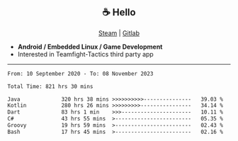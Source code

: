 <h2 align="center"> ☕ Hello </h2>

<p align="center">
  <a href="https://steamcommunity.com/id/Niforances/">Steam</a> |
  <a href="https://gitlab.com/niforances">Gitlab</a>
</p>

 - **Android / Embedded Linux / Game Development**
 - Interested in Teamfight-Tactics third party app

------

<!--START_SECTION:waka-->

```txt
From: 10 September 2020 - To: 08 November 2023

Total Time: 821 hrs 30 mins

Java             320 hrs 38 mins >>>>>>>>>>---------------   39.03 %
Kotlin           280 hrs 26 mins >>>>>>>>>----------------   34.14 %
Dart             83 hrs 1 min    >>>----------------------   10.11 %
C#               43 hrs 55 mins  >------------------------   05.35 %
Groovy           19 hrs 59 mins  >------------------------   02.43 %
Bash             17 hrs 45 mins  >------------------------   02.16 %
```

<!--END_SECTION:waka-->
